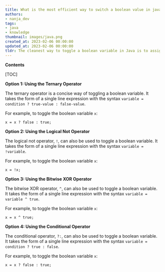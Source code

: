 ```yaml
---
title: What is the most efficient way to switch a boolean value in java?
authors:
- nanja_dev
tags:
- java
- knowledge
thumbnail: images/java.png
created_at: 2023-02-06 00:00:00
updated_at: 2023-02-06 00:00:00
tldr: The cleanest way to toggle a boolean variable in Java is to assign the opposite of its current value to the variable.
---
```


**Contents**

[TOC]

**Option 1: Using the Ternary Operator**

The ternary operator is a concise way of toggling a boolean variable. It takes the form of a single line expression with the syntax `variable = condition ? true-value : false-value`.

For example, to toggle the boolean variable `x`:

`x = x ? false : true;`

**Option 2: Using the Logical Not Operator**

The logical not operator, `!`, can also be used to toggle a boolean variable. It takes the form of a single line expression with the syntax `variable = !variable`.

For example, to toggle the boolean variable `x`:

`x = !x;`

**Option 3: Using the Bitwise XOR Operator**

The bitwise XOR operator, `^`, can also be used to toggle a boolean variable. It takes the form of a single line expression with the syntax `variable = variable ^ true`.

For example, to toggle the boolean variable `x`:

`x = x ^ true;`

**Option 4: Using the Conditional Operator**

The conditional operator, `?:`, can also be used to toggle a boolean variable. It takes the form of a single line expression with the syntax `variable = condition ? true : false`.

For example, to toggle the boolean variable `x`:

`x = x ? false : true;`
